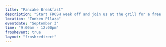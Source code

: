 ```yaml
---
title: "Pancake Breakfast"
description: "Start FROSH week off and join us at the grill for a free pancake breakfast at Tonken Plaza (courtyard in front of the Engineering Building)! Pancakes and syrup will be provided! While supplies last."
location: "Tonken Pllaza"
eventdate: "September 3"
time: "9:00am - 12:00pm"
froshevent: true
layout: "froshredirect"
---
```

